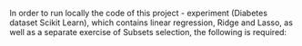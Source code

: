 In order to run locally the code of this project - experiment (Diabetes dataset Scikit Learn), which contains linear regression, 
Ridge and Lasso, as well as a separate exercise of Subsets selection, the following is required:
